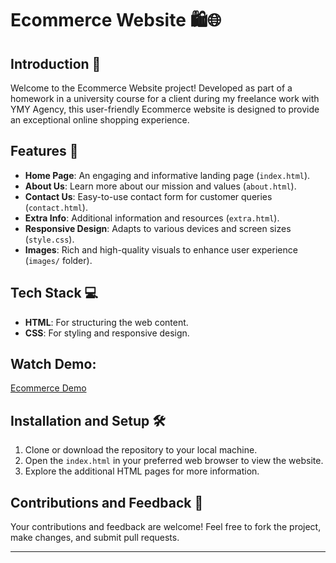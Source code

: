 # Ecommerce Website 🛍️🌐

## Introduction 📢
Welcome to the Ecommerce Website project! Developed as part of a homework in a university course for a client during my freelance work with YMY Agency, this user-friendly Ecommerce website is designed to provide an exceptional online shopping experience.

## Features 🌟
- **Home Page**: An engaging and informative landing page (`index.html`).
- **About Us**: Learn more about our mission and values (`about.html`).
- **Contact Us**: Easy-to-use contact form for customer queries (`contact.html`).
- **Extra Info**: Additional information and resources (`extra.html`).
- **Responsive Design**: Adapts to various devices and screen sizes (`style.css`).
- **Images**: Rich and high-quality visuals to enhance user experience (`images/` folder).

## Tech Stack 💻
- **HTML**: For structuring the web content.
- **CSS**: For styling and responsive design.

## Watch Demo:
[Ecommerce Demo](https://github.com/taha007860/Repository-Administration-System/assets/96583299/894a6cf3-70c9-4aea-b7da-417b61c57136)

## Installation and Setup 🛠️
1. Clone or download the repository to your local machine.
2. Open the `index.html` in your preferred web browser to view the website.
3. Explore the additional HTML pages for more information.

## Contributions and Feedback 💌
Your contributions and feedback are welcome! Feel free to fork the project, make changes, and submit pull requests.

---
